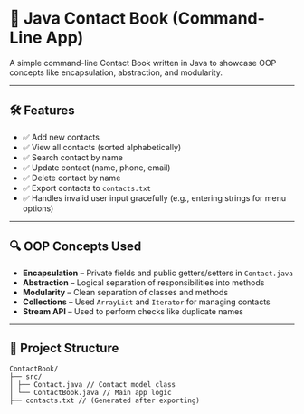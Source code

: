 # 📇 Java Contact Book (Command-Line App)

A simple command-line Contact Book written in Java to showcase OOP concepts like encapsulation, abstraction, and modularity.

---

## 🛠 Features

- ✅ Add new contacts
- ✅ View all contacts (sorted alphabetically)
- ✅ Search contact by name
- ✅ Update contact (name, phone, email)
- ✅ Delete contact by name
- ✅ Export contacts to `contacts.txt`
- ✅ Handles invalid user input gracefully (e.g., entering strings for menu options)

---

## 🔍 OOP Concepts Used

- **Encapsulation** – Private fields and public getters/setters in `Contact.java`
- **Abstraction** – Logical separation of responsibilities into methods
- **Modularity** – Clean separation of classes and methods
- **Collections** – Used `ArrayList` and `Iterator` for managing contacts
- **Stream API** – Used to perform checks like duplicate names

---

## 📂 Project Structure

```tree
ContactBook/
├── src/
│ ├── Contact.java // Contact model class
│ └── ContactBook.java // Main app logic
├── contacts.txt // (Generated after exporting)